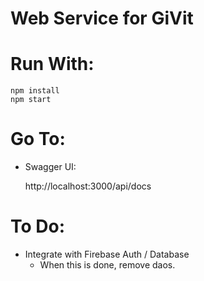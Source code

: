 # Web Service for GiVit

Run With:
============

    npm install
    npm start

Go To:
===================================

* Swagger UI:
 
     http://localhost:3000/api/docs


To Do:
===================================

* Integrate with Firebase Auth / Database
    * When this is done, remove daos.